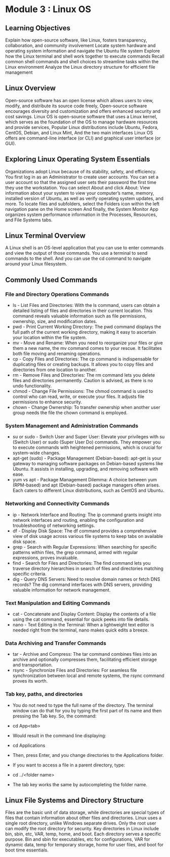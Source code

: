 # Module 3 : Linux OS

## Learning Objectives
Explain how open-source software, like Linux, fosters transparency, collaboration, and community involvement
Locate system hardware and operating system information and navigate the Ubuntu file system
Explore how the Linux terminal and shell work together to execute commands
Recall common shell commands and shell choices to streamline tasks within the Linux environment
Analyze the Linux directory structure for efficient file management

## Linux Overview
Open-source software has an open license which allows users to view, modify, and distribute its source code freely, Open-source software encourages diversity and customization and offers enhanced security and cost savings.
Linux OS is open-source software that uses a Linux kernel, which serves as the foundation of the OS to manage hardware resources and provide services, Popular Linux distributions include Ubuntu, Fedora, CentOS, Debian, and Linux Mint, And the two main interfaces Linux OS offers are command-line interface (or CLI) and graphical user interface (or GUI).

## Exploring Linux Operating System Essentials
Organizations adopt Linux because of its stability, safety, and efficiency. You first log in as an Administrator to create user accounts. You can set a user account so that the assigned user sets their password the first time they use the workstation. You can select About and click About: View information about your system to view your computer’s name, memory, installed version of Ubuntu, as well as verify operating system updates, and more. To locate files and subfolders, select the Folders icon within the left navigation pane on the Home screen And finally, the System Monitor App organizes system performance information in the Processes, Resources, and File Systems tabs.

## Linux Terminal Overview
A Linux shell is an OS-level application that you can use to enter commands and view the output of those commands. You use a terminal to send commands to the shell. And you can use the cd command to navigate around your Linux filesystem.

## Commonly Used Commands
### File and Directory Operations Commands
- ls - List Files and Directories: With the ls command, users can obtain a detailed listing of files and directories in their current location. This command reveals valuable information such as file permissions, ownership, size, and modification dates.
- pwd - Print Current Working Directory: The pwd command displays the full path of the current working directory, making it easy to ascertain your location within the file system.
- mv - Move and Rename: When you need to reorganize your files or give them a new name, the mv command comes to your rescue. It facilitates both file moving and renaming operations.
- cp - Copy Files and Directories: The cp command is indispensable for duplicating files or creating backups. It allows you to copy files and directories from one location to another.
- rm - Remove Files and Directories: The rm command lets you delete files and directories permanently. Caution is advised, as there is no undo functionality.
- chmod - Change File Permissions: The chmod command is used to control who can read, write, or execute your files. It adjusts file permissions to enhance security.
- chown - Change Ownership: To transfer ownership when another user group needs the file the chown command is employed.

### System Management and Administration Commands
- su or sudo - Switch User and Super User: Elevate your privileges with su (Switch User) or sudo (Super User Do) commands. They empower you to execute commands with heightened permissions, which is crucial for system-wide changes.
- apt-get (sudo) - Package Management (Debian-based): apt-get is your gateway to managing software packages on Debian-based systems like Ubuntu. It assists in installing, upgrading, and removing software with ease.
- yum vs apt - Package Management Dilemma: A choice between yum (RPM-based) and apt (Debian-based) package managers often arises. Each caters to different Linux distributions, such as CentOS and Ubuntu.

### Networking and Connectivity Commands
- ip - Network Interface and Routing: The ip command grants insight into network interfaces and routing, enabling the configuration and troubleshooting of networking settings.
- df - Display Disk Space: The df command provides a comprehensive view of disk usage across various file systems to keep tabs on available disk space.
- grep - Search with Regular Expressions: When searching for specific patterns within files, the grep command, armed with regular expressions, proves invaluable.
- find - Search for Files and Directories: The find command lets you traverse directory hierarchies in search of files and directories matching specific criteria.
- dig - Query DNS Servers: Need to resolve domain names or fetch DNS records? The dig command interfaces with DNS servers, providing valuable information for network management.

### Text Manipulation and Editing Commands
- cat - Concatenate and Display Content: Display the contents of a file using the cat command, essential for quick peeks into file details.
- nano - Text Editing in the Terminal: When a lightweight text editor is needed right from the terminal, nano makes quick edits a breeze.

### Data Archiving and Transfer Commands
- tar - Archive and Compress: The tar command combines files into an archive and optionally compresses them, facilitating efficient storage and transportation.
- rsync - Synchronize Files and Directories: For seamless file synchronization between local and remote systems, the rsync command proves its worth.

### Tab key, paths, and directories
- You do not need to type the full name of the directory. The terminal window can do that for you by typing the first part of its name and then pressing the Tab key. So, the command:
- cd App\<tab\>
- Would result in the command line displaying:
- cd Applications
- Then, press Enter, and you change directories to the Applications folder.

- If you want to access a file in a parent directory, type:
- cd ../\<folder name\>
- The tab key works the same by autocompleting the folder name.

## Linux File Systems and Directory Structure
Files are the basic unit of data storage, while directories are special types of files that contain information about other files and directories. Linux uses a single root directory, unlike Windows separate drives. Only the root user can modify the root directory for security. Key directories in Linux include bin, sbin, etc, VAR, temp, home, and boot. Each directory serves a specific purpose. Bin and sbin for executables, etc for configurations, VAR for dynamic data, temp for temporary storage, home for user files, and boot for boot time essentials.
